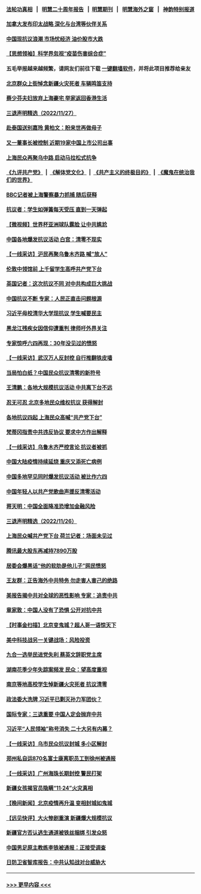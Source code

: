 #### [法轮功真相](https://github.com/gfw-breaker/truth/blob/master/README.md?t=0) &nbsp;&nbsp;|&nbsp;&nbsp; [明慧二十周年报告](https://github.com/gfw-breaker/mh-reports/blob/master/README.md?t=0) &nbsp;&nbsp;|&nbsp;&nbsp;[明慧期刊](https://github.com/gfw-breaker/mh-qikan) &nbsp;&nbsp;|&nbsp;&nbsp; [明慧海外之窗](https://github.com/gfw-breaker/mh-news/blob/master/README.md?t=0) &nbsp;&nbsp;|&nbsp;&nbsp; [神韵特别报道](https://github.com/gfw-breaker/mh-news/blob/master/shenyun.md?t=0)
#### [加拿大发布印太战略 深化与台湾等伙伴关系](../pages/nsc413/n13874402.md?t=11281350) 
#### [中国现抗议浪潮 市场忧经济 油价股市大跌](../pages/nsc413/n13874384.md?t=11281350) 
#### [【思想领袖】科学界忽视“疫苗伤害综合症”](../pages/nsc413/n13873292.md?t=11281350) 
#### 五毛举报越来越频繁，请网友们前往下载 [一键翻墙软件](https://github.com/gfw-breaker/ssr-accounts)，并将此项目推荐给亲友
#### [北京群众上街悼念新疆火灾死者 车辆鸣笛支持](../pages/nsc413/n13874294.md?t=11281350) 
#### [蔡少芬夫妇放弃上海豪宅 举家返回香港生活](../pages/nsc413/n13874270.md?t=11281350) 
#### [三退声明精选（2022/11/27）](../pages/nsc413/n13874336.md?t=11281350) 
#### [赴泰国送别嘉玲 黄柏文：盼来世再做母子](../pages/nsc413/n13874221.md?t=11281350) 
#### [又一董事长被控制 近期19家中国上市公司出事](../pages/nsc413/n13874243.md?t=11281350) 
#### [上海民众再聚乌中路 启动马拉松式抗争](../pages/nsc413/n13874232.md?t=11281350) 
#### [《九评共产党》](https://github.com/begood0513/9ping.md/blob/master/README.md) &nbsp;|&nbsp; [《解体党文化》](../../../../jtdwh.md/blob/master/README.md)  &nbsp;|&nbsp; [《共产主义的终极目的》](../../../../gczydzjmd.md/blob/master/README.md) &nbsp;|&nbsp; [《魔鬼在统治我们的世界》](../../../../mgztzwmdsj.md/blob/master/README.md) 
#### [BBC记者被上海警察暴力抓捕 随后获释](../pages/nsc413/n13874265.md?t=11281350) 
#### [抗议者：学生如弹簧每天受压 直到一天弹起](../pages/nsc413/n13874234.md?t=11281350) 
#### [【微视频】世界杯亚洲球队露脸 让中共尴尬](../pages/nsc413/n13873919.md?t=11281350) 
#### [中国各地爆发抗议活动 白宫：清零不现实](../pages/nsc413/n13874216.md?t=11281350) 
#### [【一线采访】沪民再聚乌鲁木齐路 喊“放人”](../pages/nsc413/n13874180.md?t=11281350) 
#### [伦敦中领馆前 上千留学生高呼共产党下台](../pages/nsc413/n13874202.md?t=11281350) 
#### [英国记者：这次抗议不同 对中共构成巨大挑战](../pages/nsc413/n13874184.md?t=11281350) 
#### [中国抗议不断 专家：人民正直击问题根源](../pages/nsc413/n13874135.md?t=11281350) 
#### [习近平母校清华大学现抗议 学生喊要民主](../pages/nsc413/n13874065.md?t=11281350) 
#### [黑龙江残疾女因信仰遭重判 律师吁外界关注](../pages/nsc413/n13874070.md?t=11281350) 
#### [专家惊呼六四再现：30年没见过的愤怒](../pages/nsc413/n13874138.md?t=11281350) 
#### [【一线采访】武汉万人反封控 自行推翻铁皮墙](../pages/nsc413/n13874137.md?t=11281350) 
#### [当局怕白纸？中国民众抗议清零的新符号](../pages/nsc413/n13874102.md?t=11281350) 
#### [王清鹏：各地大规模抗议活动 中共离下台不远](../pages/nsc413/n13874071.md?t=11281350) 
#### [忍无可忍 北京多地民众维权抗议 获得解封](../pages/nsc413/n13874008.md?t=11281350) 
#### [各地抗议四起 上海民众高喊“共产党下台”](../pages/nsc413/n13873869.md?t=11281350) 
#### [梵蒂冈指责中共违反协议 要求中方作出解释](../pages/nsc413/n13873798.md?t=11281350) 
#### [【一线采访】乌鲁木齐严控言论 抗议者被抓](../pages/nsc413/n13873962.md?t=11281350) 
#### [中国大陆疫情持续延烧 重庆又添死亡病例](../pages/nsc413/n13873998.md?t=11281350) 
#### [中国多地罕见同时爆发抗议活动 被比作六四](../pages/nsc413/n13873957.md?t=11281350) 
#### [中国年轻人以共产党歌曲声援反清零活动](../pages/nsc413/n13873922.md?t=11281350) 
#### [蒋天明：中国全面降准恐增加金融风险](../pages/nsc413/n13873868.md?t=11281350) 
#### [三退声明精选（2022/11/26）](../pages/nsc413/n13874318.md?t=11281350) 
#### [上海民众喊共产党下台 荷兰记者：场面未见过](../pages/nsc413/n13873853.md?t=11281350) 
#### [腾讯最大股东再减持7890万股](../pages/nsc413/n13873820.md?t=11281350) 
#### [居委会爆黑话“他的软肋是他儿子”网民愤怒](../pages/nsc413/n13873827.md?t=11281350) 
#### [王友群：正告海外中共特务 勿走害人害己的绝路](../pages/nsc413/n13873818.md?t=11281350) 
#### [美报告揭中共对全球的恶性影响 专家：追责中共](../pages/nsc413/n13873786.md?t=11281350) 
#### [章家敦：中国人没有了恐惧 公开对抗中共](../pages/nsc413/n13873814.md?t=11281350) 
#### [【时事金扫描】北京变鬼城？超人哥一语惊天下](../pages/nsc413/n13873715.md?t=11281350) 
#### [美中科技战另一关键战场：风险投资](../pages/nsc413/n13873321.md?t=11281350) 
#### [九合一选举民进党失利 蔡英文辞职党主席](../pages/nsc413/n13873788.md?t=11281350) 
#### [湖南花季少年失踪案频发 民众：望高度重视](../pages/nsc413/n13872973.md?t=11281350) 
#### [南京等地高校学生悼新疆火灾死者 抗议清零](../pages/nsc413/n13873707.md?t=11281350) 
#### [政法委大洗牌 习近平已剿灭孙力军团伙？](../pages/nsc413/n13873660.md?t=11281350) 
#### [国际专家：三退重要 中国人定会抛弃中共](../pages/nsc413/n13873286.md?t=11281350) 
#### [习近平“人民领袖”称号消失 二十大另有内幕？](../pages/nsc413/n13873376.md?t=11281350) 
#### [【一线采访】乌市民众抗议封城 多小区解封](../pages/nsc413/n13873574.md?t=11281350) 
#### [郑州私自运870名富士康离职员工到徐州被通报](../pages/nsc413/n13873569.md?t=11281350) 
#### [【一线采访】广州海珠长期封控 警民打架](../pages/nsc413/n13873499.md?t=11281350) 
#### [新疆女孩揭官员隐瞒“11·24”火灾真相](../pages/nsc413/n13873509.md?t=11281350) 
#### [【晚间新闻】北京疫情再升温 变相封城如鬼城](../pages/nsc413/n13873490.md?t=11281350) 
#### [【远见快评】大火惨剧重演 新疆爆大规模抗议](../pages/nsc413/n13873301.md?t=11281350) 
#### [新疆官方否认逃生通道被铁丝捆绑 引发众怒](../pages/nsc413/n13873325.md?t=11281350) 
#### [中国男足原主教练李铁被通报：正接受调查](../pages/nsc413/n13873381.md?t=11281350) 
#### [日防卫省智库报告：中共认知战对台威胁大](../pages/nsc413/n13873353.md?t=11281350) 

----
#### [ >>> 更早内容 <<< ](../indexes/nsc413-earlier.md)
